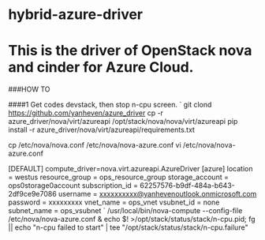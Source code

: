 # hybrid-azure-driver
# This is the driver of OpenStack nova and cinder for Azure Cloud.

###HOW TO

####1 Get codes
devstack, then stop n-cpu screen.
`
git clond https://github.com/yanheven/azure_driver
cp -r azure_driver/nova/virt/azureapi /opt/stack/nova/nova/virt/azureapi
pip install -r azure_driver/nova/virt/azureapi/requirements.txt

cp /etc/nova/nova.conf /etc/nova/nova-azure.conf
vi /etc/nova/nova-azure.conf

[DEFAULT]
compute_driver=nova.virt.azureapi.AzureDriver
[azure]
location = westus
resource_group = ops_resource_group
storage_account = ops0storage0account
subscription_id = 62257576-b9df-484a-b643-2df9ce9e7086
username = xxxxxxxxxx@yanhevenoutlook.onmicrosoft.com
password = xxxxxxxxx
vnet_name = ops_vnet
vsubnet_id = none
subnet_name = ops_vsubnet
`
/usr/local/bin/nova-compute --config-file /etc/nova/nova-azure.conf & echo $! >/opt/stack/status/stack/n-cpu.pid; fg || echo "n-cpu failed to start" | tee "/opt/stack/status/stack/n-cpu.failure"
